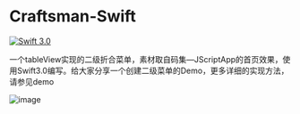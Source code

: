 # Craftsman-Swift
[![Swift 3.0](https://img.shields.io/badge/Swift-3.0-orange.svg?style=flat)](https://developer.apple.com/swift/)   
  
  一个tableView实现的二级折合菜单，素材取自码集—JScriptApp的首页效果，使用Swift3.0编写。给大家分享一个创建二级菜单的Demo，更多详细的实现方法，请参见demo
 
 ![image](https://github.com/AHongKong/Craftsman-Swift/blob/master/Example/Craftsman_Swift.gif)
 
